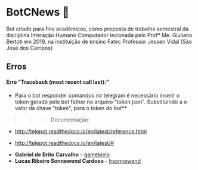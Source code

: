 # BotCNews :iphone:

Bot criado para fins acadêmicos, como proposta de trabalho semestral da disciplina Interação Humano Computador lecionada pelo Profº Me. Giuliano Bertoti em 2019, na instituição de ensino Fatec Professor Jessen Vidal (São José dos Campos)

## Erros

#### Erro "Traceback (most recent call last):"

* Para o bot responder comandos no telegram é necessário inserir o token gerado pelo bot father no arquivo "token.json". Substituindo a o valor da chave "token", para o token do bot**


>>> Documentação:

- http://telepot.readthedocs.io/en/latest/reference.html

- http://telepot.readthedocs.io/en/latest/#

* **Gabriel de Brito Carvalho** - [gamebielo](https://github.com/gamebielo)
* **Lucas Ribeiro Sonnewend Cardoso** - [lrsonnewend](https://github.com/lrsonnewend)

